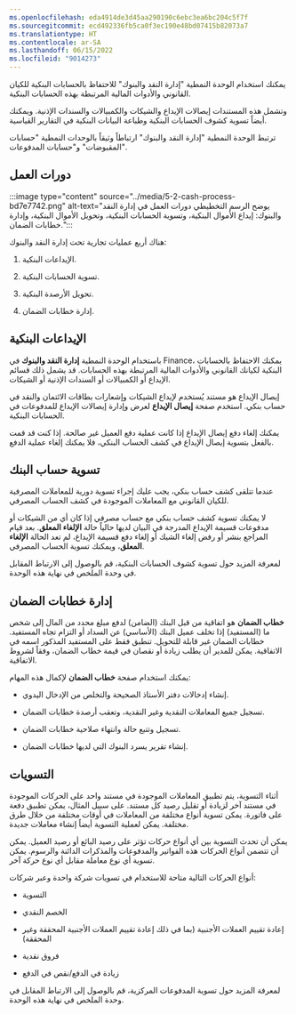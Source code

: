 ```yaml
---
ms.openlocfilehash: eda4914de3d45aa290190c6ebc3ea6bc204c5f7f
ms.sourcegitcommit: ecd492336fb5ca0f3ec190e48bd07415b82073a7
ms.translationtype: HT
ms.contentlocale: ar-SA
ms.lasthandoff: 06/15/2022
ms.locfileid: "9014273"
---
```

يمكنك استخدام الوحدة النمطية "إدارة النقد والبنوك" للاحتفاظ بالحسابات البنكية للكيان القانوني والأدوات المالية المرتبطة بهذه الحسابات البنكية.

وتشمل هذه المستندات إيصالات الإيداع والشيكات والكمبيالات والسندات الإذنية. ويمكنك أيضاً تسوية كشوف الحسابات البنكية وطباعة البيانات البنكية في التقارير القياسية.

ترتبط الوحدة النمطية "إدارة النقد والبنوك" ارتباطاً وثيقاً بالوحدات النمطية "حسابات المقبوضات" و"حسابات المدفوعات".

## <a name="business-processes"></a>دورات العمل

:::image type="content" source="../media/5-2-cash-process-bd7e7742.png" alt-text="يوضح الرسم التخطيطي دورات العمل في إدارة النقد والبنوك: إيداع الأموال البنكية، وتسوية الحسابات البنكية، وتحويل الأموال البنكية، وإدارة خطابات الضمان.":::

هناك أربع عمليات تجارية تحت إدارة النقد والبنوك:

1. الإيداعات البنكية.

2. تسوية الحسابات البنكية.

3. تحويل الأرصدة البنكية.

4. إدارة خطابات الضمان.

## <a name="deposit-bank-funds"></a>الإيداعات البنكية‬

باستخدام الوحدة النمطية **إدارة النقد والبنوك** في Finance، يمكنك الاحتفاظ بالحسابات البنكية لكيانك القانوني والأدوات المالية المرتبطة بهذه الحسابات. قد يشمل ذلك قسائم الإيداع أو الكمبيالات أو السندات الإذنية أو الشيكات.

إيصال الإيداع هو مستند يُستخدم لإيداع الشيكات وإشعارات بطاقات الائتمان والنقد في حساب بنكي. استخدم صفحة **إيصال الإيداع** لعرض وإدارة إيصالات الإيداع للمدفوعات في الحسابات البنكية.

يمكنك إلغاء دفع إيصال الإيداع إذا كانت عملية دفع العميل غير صالحة. إذا كنت قد قمت بالفعل بتسوية إيصال الإيداع في كشف الحساب البنكي، فلا يمكنك إلغاء عملية الدفع.

## <a name="reconcile-a-bank-account"></a>تسوية حساب البنك

عندما تتلقى كشف حساب بنكي، يجب عليك إجراء تسوية دورية للمعاملات المصرفية للكيان القانوني مع المعاملات الموجودة في كشف الحساب المصرفي.

لا يمكنك تسوية كشف حساب بنكي مع حساب مصرفي إذا كان أي من الشيكات أو مدفوعات قسيمة الإيداع المدرجة في البيان لديها حالياً حالة **الإلغاء المعلق**. بعد قيام المراجع بنشر أو رفض إلغاء الشيك أو إلغاء دفع قسيمة الإيداع، لم تعد الحالة **الإلغاء المعلق**، ويمكنك تسوية الحساب المصرفي.

لمعرفة المزيد حول تسوية كشوف الحسابات البنكية، قم بالوصول إلى الارتباط المقابل في وحدة الملخص في نهاية هذه الوحدة.

## <a name="manage-letters-of-guarantee"></a>إدارة خطابات الضمان

**خطاب الضمان** هو اتفاقية من قبل البنك (الضامن) لدفع مبلغ محدد من المال إلى شخص ما (المستفيد) إذا تخلف عميل البنك (الأساسي) عن السداد أو التزام تجاه المستفيد. خطابات الضمان غير قابلة للتحويل. تنطبق فقط على المستفيد المذكور اسمه في الاتفاقية. يمكن للمدير أن يطلب زيادة أو نقصان في قيمة خطاب الضمان، وفقاً لشروط الاتفاقية.

يمكنك استخدام صفحة **خطاب الضمان** لإكمال هذه المهام:

- إنشاء إدخالات دفتر الأستاذ الصحيحة والتخلص من الإدخال اليدوي.

- تسجيل جميع المعاملات النقدية وغير النقدية، وتعقب أرصدة خطابات الضمان.

- تسجيل وتتبع حالة وانتهاء صلاحية خطابات الضمان.

- إنشاء تقرير يسرد البنوك التي لديها خطابات الضمان.

## <a name="settlements"></a>التسويات

أثناء التسوية، يتم تطبيق المعاملات الموجودة في مستند واحد على الحركات الموجودة في مستند آخر لزيادة أو تقليل رصيد كل مستند. على سبيل المثال، يمكن تطبيق دفعة على فاتورة. يمكن تسوية أنواع مختلفة من المعاملات في أوقات مختلفة من خلال طرق مختلفة. يمكن لعملية التسوية أيضاً إنشاء معاملات جديدة.

يمكن أن تحدث التسوية بين أي أنواع حركات تؤثر على رصيد البائع أو رصيد العميل. يمكن أن تتضمن أنواع الحركات هذه الفواتير والمدفوعات والمذكرات الدائنة والرسوم. يمكن تسوية أي نوع معاملة مقابل أي نوع حركة آخر. 

أنواع الحركات التالية متاحة للاستخدام في تسويات شركة واحدة وعبر شركات:

- التسوية

- الخصم النقدي

- إعادة تقييم العملات الأجنبية (بما في ذلك إعادة تقييم العملات الأجنبية المحققة وغير المحققة)

- فروق نقدية

- زيادة في الدفع/نقص في الدفع

لمعرفة المزيد حول تسوية المدفوعات المركزية، قم بالوصول إلى الارتباط المقابل في وحدة الملخص في نهاية هذه الوحدة.